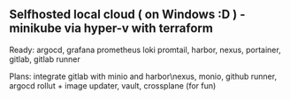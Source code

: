 ## Selfhosted local cloud ( on Windows :D ) - minikube via hyper-v with terraform
Ready:
argocd,
grafana prometheus loki promtail,
harbor,
nexus,
portainer,
gitlab,
gitlab runner

Plans: 
integrate gitlab with minio and harbor\nexus,
monio,
github runner,
argocd rollut + image updater,
vault,
crossplane (for fun)
